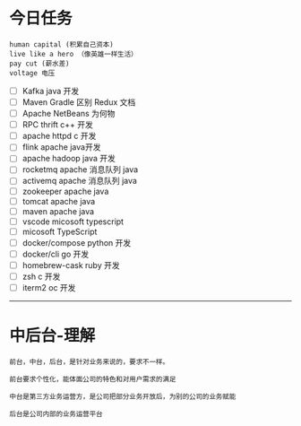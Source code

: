 # 今日任务

```
human capital (积累自己资本)
live like a hero （像英雄一样生活）
pay cut (薪水差)
voltage 电压
```

* [ ] Kafka java 开发
* [ ] Maven Gradle 区别 Redux 文档
* [ ] Apache NetBeans 为何物
* [ ] RPC thrift c++ 开发
* [ ] apache httpd c 开发
* [ ] flink apache java开发
* [ ] apache hadoop java 开发
* [ ] rocketmq apache 消息队列 java
* [ ] activemq apache 消息队列 java
* [ ] zookeeper apache java
* [ ] tomcat apache java
* [ ] maven apache java
* [ ] vscode micosoft typescript
* [ ] micosoft TypeScript
* [ ] docker/compose python 开发
* [ ] docker/cli go 开发
* [ ] homebrew-cask ruby 开发
* [ ] zsh c 开发
* [ ] iterm2 oc 开发

***

# 中后台-理解

```
前台，中台，后台，是针对业务来说的，要求不一样。

前台要求个性化，能体面公司的特色和对用户需求的满足

中台是第三方业务运营方，是公司把部分业务开放后，为别的公司的业务赋能

后台是公司内部的业务运营平台
```



